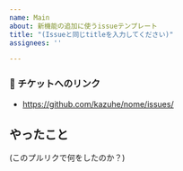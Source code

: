 ```yaml
---
name: Main
about: 新機能の追加に使うissueテンプレート
title: "(Issueと同じtitleを入力してください)"
assignees: ''

---
```


### 📝 チケットへのリンク

* https://github.com/kazuhe/nome/issues/

## やったこと

(このプルリクで何をしたのか？)
